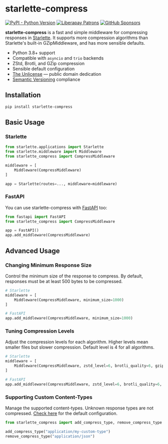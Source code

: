 # starlette-compress

[![PyPI - Python Version](https://shields.monicz.dev/pypi/pyversions/starlette-compress)](https://pypi.org/project/starlette-compress)
[![Liberapay Patrons](https://shields.monicz.dev/liberapay/patrons/Zaczero?logo=liberapay&label=Patrons)](https://liberapay.com/Zaczero/)
[![GitHub Sponsors](https://shields.monicz.dev/github/sponsors/Zaczero?logo=github&label=Sponsors&color=%23db61a2)](https://github.com/sponsors/Zaczero)

**starlette-compress** is a fast and simple middleware for compressing responses in [Starlette](https://www.starlette.io). It supports more compression algorithms than Starlette's built-in GZipMiddleware, and has more sensible defaults.

- Python 3.8+ support
- Compatible with `asyncio` and `trio` backends
- ZStd, Brotli, and GZip compression
- Sensible default configuration
- [The Unlicense](https://unlicense.org) — public domain dedication
- [Semantic Versioning](https://semver.org) compliance

## Installation

```sh
pip install starlette-compress
```

## Basic Usage

### Starlette

```py
from starlette.applications import Starlette
from starlette.middleware import Middleware
from starlette_compress import CompressMiddleware

middleware = [
    Middleware(CompressMiddleware)
]

app = Starlette(routes=..., middleware=middleware)
```

### FastAPI

You can use starlette-compress with [FastAPI](https://fastapi.tiangolo.com) too:

```py
from fastapi import FastAPI
from starlette_compress import CompressMiddleware

app = FastAPI()
app.add_middleware(CompressMiddleware)
```

## Advanced Usage

### Changing Minimum Response Size

Control the minimum size of the response to compress. By default, responses must be at least 500 bytes to be compressed.

```py
# Starlette
middleware = [
    Middleware(CompressMiddleware, minimum_size=1000)
]

# FastAPI
app.add_middleware(CompressMiddleware, minimum_size=1000)
```

### Tuning Compression Levels

Adjust the compression levels for each algorithm. Higher levels mean smaller files but slower compression. Default level is 4 for all algorithms.

```py
# Starlette
middleware = [
    Middleware(CompressMiddleware, zstd_level=6, brotli_quality=6, gzip_level=6)
]

# FastAPI
app.add_middleware(CompressMiddleware, zstd_level=6, brotli_quality=6, gzip_level=6)
```

### Supporting Custom Content-Types

Manage the supported content-types. Unknown response types are not compressed. [Check here](https://github.com/Zaczero/starlette-compress/blob/main/starlette_compress/__init__.py) for the default configuration.

```py
from starlette_compress import add_compress_type, remove_compress_type

add_compress_type("application/my-custom-type")
remove_compress_type("application/json")
```
